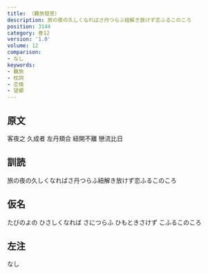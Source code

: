 ```yaml
---
title: （羇旅發思）
description: 旅の夜の久しくなればさ丹つらふ紐解き放けず恋ふるこのころ
position: 3144
category: 巻12
version: '1.0'
volume: 12
comparison:
- なし
keywords:
- 羈旅
- 枕詞
- 恋情
- 望郷
---
```


## 原文

客夜之 久成者 左丹頬合 紐開不離 戀流比日

## 訓読

旅の夜の久しくなればさ丹つらふ紐解き放けず恋ふるこのころ

## 仮名

たびのよの ひさしくなれば さにつらふ ひもときさけず こふるこのころ

## 左注

なし
